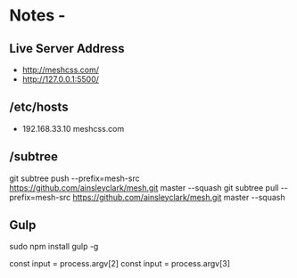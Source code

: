 # Notes - 

## Live Server Address
- http://meshcss.com/
- http://127.0.0.1:5500/

## /etc/hosts
- 192.168.33.10 meshcss.com


## /subtree
git subtree push --prefix=mesh-src https://github.com/ainsleyclark/mesh.git  master --squash
git subtree pull --prefix=mesh-src https://github.com/ainsleyclark/mesh.git  master --squash

## Gulp 
sudo npm install gulp -g 

const input = process.argv[2]
const input = process.argv[3]
